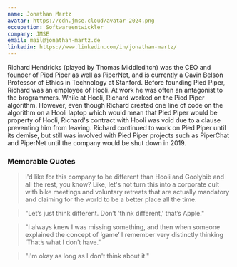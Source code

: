 ```yaml
---
name: Jonathan Martz
avatar: https://cdn.jmse.cloud/avatar-2024.png
occupation: Softwareentwickler
company: JMSE
email: mail@jonathan-martz.de
linkedin: https://www.linkedin.com/in/jonathan-martz/
---
```


Richard Hendricks (played by Thomas Middleditch) was the CEO and founder of Pied Piper as well as PiperNet, and is currently a Gavin Belson Professor of Ethics in Technology at Stanford. Before founding Pied Piper, Richard was an employee of Hooli. At work he was often an antagonist to the brogrammers. While at Hooli, Richard worked on the Pied Piper algorithm. However, even though Richard created one line of code on the algorithm on a Hooli laptop which would mean that Pied Piper would be property of Hooli, Richard's contract with Hooli was void due to a clause preventing him from leaving. Richard continued to work on Pied Piper until its demise, but still was involved with Pied Piper projects such as PiperChat and PiperNet until the company would be shut down in 2019.

### Memorable Quotes

> I'd like for this company to be different than Hooli and Goolybib and all the rest, you know? Like, let's not turn this into a corporate cult with bike meetings and voluntary retreats that are actually mandatory and claiming for the world to be a better place all the time.

> "Let’s just think different. Don’t 'think different,' that’s Apple."

> "I always knew I was missing something, and then when someone explained the concept of ‘game’ I remember very distinctly thinking ‘That’s what I don’t have."

> "I'm okay as long as I don't think about it."

